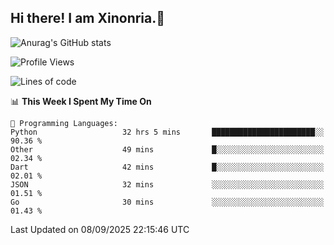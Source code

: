 ## Hi there! I am Xinonria.👋

![Anurag's GitHub stats](https://status-git-main-xinonrias-projects-f26540e3.vercel.app/api?username=xinonria&hide=stars,issues)

<!--START_SECTION:waka-->
![Profile Views](http://img.shields.io/badge/Profile%20Views-1-blue)

![Lines of code](https://img.shields.io/badge/From%20Hello%20World%20I%27ve%20Written-7.8%20million%20lines%20of%20code-blue)

📊 **This Week I Spent My Time On** 

```text
💬 Programming Languages: 
Python                   32 hrs 5 mins       ███████████████████████░░   90.36 % 
Other                    49 mins             █░░░░░░░░░░░░░░░░░░░░░░░░   02.34 % 
Dart                     42 mins             █░░░░░░░░░░░░░░░░░░░░░░░░   02.01 % 
JSON                     32 mins             ░░░░░░░░░░░░░░░░░░░░░░░░░   01.51 % 
Go                       30 mins             ░░░░░░░░░░░░░░░░░░░░░░░░░   01.43 % 
```


 Last Updated on 08/09/2025 22:15:46 UTC
<!--END_SECTION:waka-->

<!--
**xinonria/xinonria** is a ✨ _special_ ✨ repository because its `README.md` (this file) appears on your GitHub profile.

Here are some ideas to get you started:

- 🔭 I’m currently working on ...
- 🌱 I’m currently learning ...
- 👯 I’m looking to collaborate on ...
- 🤔 I’m looking for help with ...
- 💬 Ask me about ...
- 📫 How to reach me: ...
- 😄 Pronouns: ...
- ⚡ Fun fact: ...
-->

